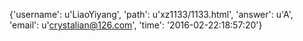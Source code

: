 {'username': u'LiaoYiyang', 'path': u'xz1133/1133.html', 'answer': u'A', 'email': u'crystalian@126.com', 'time': '2016-02-22:18:57:20'}